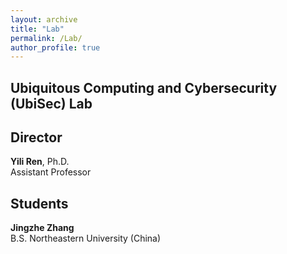 ```yaml
---
layout: archive
title: "Lab"
permalink: /Lab/
author_profile: true
---
```


Ubiquitous Computing and Cybersecurity (UbiSec) Lab
------

Director
------
**Yili Ren**, Ph.D.     
Assistant Professor

Students
------
**Jingzhe Zhang**     
B.S. Northeastern University (China)




